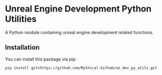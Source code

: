 # Unreal Engine Development Python Utilities

A Python module containing unreal engine development related functions.

## Installation

You can install this package via pip:

```bash
pip install git+https://github.com/Mythical-Github/ue_dev_py_utils.git
